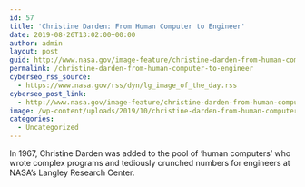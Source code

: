 ```yaml
---
id: 57
title: 'Christine Darden: From Human Computer to Engineer'
date: 2019-08-26T13:02:00+00:00
author: admin
layout: post
guid: http://www.nasa.gov/image-feature/christine-darden-from-human-computer-to-engineer
permalink: /christine-darden-from-human-computer-to-engineer
cyberseo_rss_source:
  - https://www.nasa.gov/rss/dyn/lg_image_of_the_day.rss
cyberseo_post_link:
  - http://www.nasa.gov/image-feature/christine-darden-from-human-computer-to-engineer
image: /wp-content/uploads/2019/10/christine-darden-from-human-computer-to-engineer.jpg
categories:
  - Uncategorized
---
```

In 1967, Christine Darden was added to the pool of &#8216;human computers&#8217; who wrote complex programs and tediously crunched numbers for engineers at NASA&#8217;s Langley Research Center.